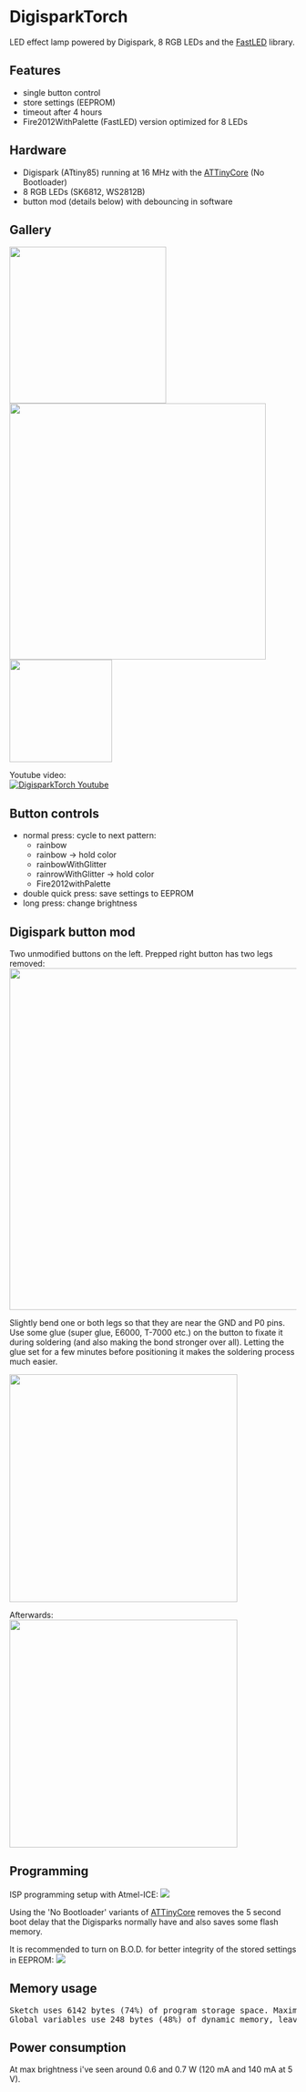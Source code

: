 # DigisparkTorch
LED effect lamp powered by Digispark, 8 RGB LEDs and the [FastLED](https://github.com/FastLED/FastLED) library.

## Features
- single button control
- store settings (EEPROM)
- timeout after 4 hours
- Fire2012WithPalette (FastLED) version optimized for 8 LEDs

## Hardware
- Digispark (ATtiny85) running at 16 MHz with the [ATTinyCore](https://github.com/SpenceKonde/ATTinyCore) (No Bootloader)
- 8 RGB LEDs (SK6812, WS2812B)
- button mod (details below) with debouncing in software

## Gallery

<a href="https://raw.githubusercontent.com/chocotov1/DigisparkTorch/master/media/DigisparkTorch_01.jpg">
<img src="https://raw.githubusercontent.com/chocotov1/DigisparkTorch/master/media/DigisparkTorch_01.jpg" width=275>
</a>
<a href="https://raw.githubusercontent.com/chocotov1/DigisparkTorch/master/media/DigisparkTorch_02.jpg">
<img src="https://raw.githubusercontent.com/chocotov1/DigisparkTorch/master/media/DigisparkTorch_02.jpg" width=450>
</a>
<a href="https://raw.githubusercontent.com/chocotov1/DigisparkTorch/master/media/led_strip.jpg">
<img src="https://raw.githubusercontent.com/chocotov1/DigisparkTorch/master/media/led_strip.jpg" width=180>
</a>

Youtube video:<br>
[![DigisparkTorch Youtube](https://img.youtube.com/vi/WWqercYuQ-k/0.jpg)](https://www.youtube.com/watch?v=WWqercYuQ-k)

## Button controls
- normal press: cycle to next pattern:
  - rainbow
  - rainbow -> hold color
  - rainbowWithGlitter
  - rainrowWithGlitter -> hold color
  - Fire2012withPalette 
- double quick press: save settings to EEPROM
- long press: change brightness

## Digispark button mod
Two unmodified buttons on the left. Prepped right button has two legs removed:
<img src="https://raw.githubusercontent.com/chocotov1/DigisparkTorch/master/media/button_prepping_01.jpg" width=600>

Slightly bend one or both legs so that they are near the GND and P0 pins. Use some glue (super glue, E6000, T-7000 etc.) on the button to fixate it during soldering (and also making the bond stronger over all). Letting the glue set for a few minutes before positioning it makes the soldering process much easier.

<img src="https://raw.githubusercontent.com/chocotov1/DigisparkTorch/master/media/button_prepping_02.jpg" width=400>

Afterwards:<br>
<img src="https://raw.githubusercontent.com/chocotov1/DigisparkTorch/master/media/button_soldered.jpg" width=400>

## Programming
ISP programming setup with Atmel-ICE:
<img src="https://raw.githubusercontent.com/chocotov1/DigisparkTorch/master/media/ISP_progamming_Atmel-ICE.jpg">

Using the 'No Bootloader' variants of [ATTinyCore](https://github.com/SpenceKonde/ATTinyCore) removes the 5 second boot delay that the Digisparks normally have and also saves some flash memory.

It is recommended to turn on B.O.D. for better integrity of the stored settings in EEPROM:
<img src="https://raw.githubusercontent.com/chocotov1/DigisparkTorch/master/media/ATTinyCore_Burn_Bootloader_16MHz_No_Bootloader.png">

## Memory usage
<pre>
Sketch uses 6142 bytes (74%) of program storage space. Maximum is 8192 bytes.
Global variables use 248 bytes (48%) of dynamic memory, leaving 264 bytes for local variables. Maximum is 512 bytes.
</pre>

## Power consumption 
At max brightness i've seen around 0.6 and 0.7 W (120 mA and 140 mA at 5 V).
